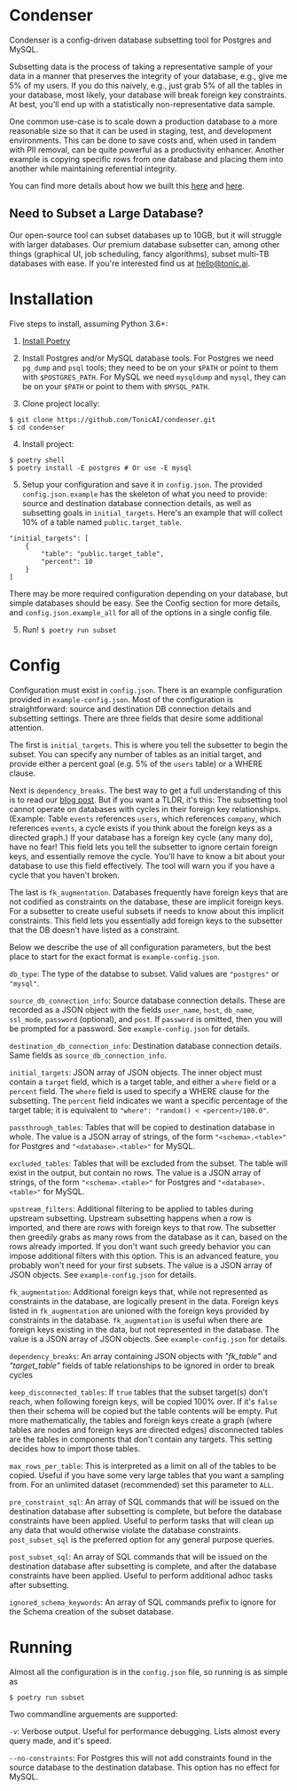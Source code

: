 # Condenser

Condenser is a config-driven database subsetting tool for Postgres and MySQL.

Subsetting data is the process of taking a representative sample of your data in a manner that preserves the integrity of your database, e.g., give me 5% of my users. If you do this naively, e.g., just grab 5% of all the tables in your database, most likely, your database will break foreign key constraints. At best, you’ll end up with a statistically non-representative data sample.

One common use-case is to scale down a production database to a more reasonable size so that it can be used in staging, test, and development environments. This can be done to save costs and, when used in tandem with PII removal, can be quite powerful as a productivity enhancer. Another example is copying specific rows from one database and placing them into another while maintaining referential integrity.

You can find more details about how we built this [here](https://www.tonic.ai/blog/condenser-a-database-subsetting-tool) and [here](https://www.tonic.ai/blog/condenser-v2/).

## Need to Subset a Large Database?

Our open-source tool can subset databases up to 10GB, but it will struggle with larger databases. Our premium database subsetter can, among other things (graphical UI, job scheduling, fancy algorithms), subset multi-TB databases with ease. If you're interested find us at [hello@tonic.ai](mailto:hello@tonic.ai).

# Installation

Five steps to install, assuming Python 3.6+:

1. [Install Poetry](https://python-poetry.org/docs/#installation)

2. Install Postgres and/or MySQL database tools. For Postgres we need `pg_dump` and `psql` tools; they need to be on your `$PATH` or point to them with `$POSTGRES_PATH`. For MySQL we need `mysqldump` and `mysql`, they can be on your `$PATH` or point to them with `$MYSQL_PATH`.

3. Clone project locally:
```
$ git clone https://github.com/TonicAI/condenser.git
$ cd condenser
```

4. Install project:
```
$ poetry shell
$ poetry install -E postgres # Or use -E mysql
```

5. Setup your configuration and save it in `config.json`. The provided `config.json.example` has the skeleton of what you need to provide: source and destination database connection details, as well as subsetting goals in `initial_targets`. Here's an example that will collect 10% of a table named `public.target_table`.
```
"initial_targets": [
    {
        "table": "public.target_table",
        "percent": 10
    }
]
```
There may be more required configuration depending on your database, but simple databases should be easy. See the Config section for more details, and `config.json.example_all` for all of the options in a single config file.

5. Run! `$ poetry run subset`

# Config

Configuration must exist in `config.json`. There is an example configuration provided in `example-config.json`. Most of the configuration is straightforward: source and destination DB connection details and subsetting settings. There are three fields that desire some additional attention.

The first is `initial_targets`. This is where you tell the subsetter to begin the subset. You can specify any number of tables as an initial target, and provide either a percent goal (e.g. 5% of the `users` table) or a WHERE clause.

Next is `dependency_breaks`. The best way to get a full understanding of this is to read our [blog post](https://www.tonic.ai/blog/condenser-a-database-subsetting-tool). But if you want a TLDR, it's this: The subsetting tool cannot operate on databases with cycles in their foreign key relationships. (Example: Table `events` references `users`, which references `company`, which references `events`, a cycle exists if you think about the foreign keys as a directed graph.) If your database has a foreign key cycle (any many do), have no fear! This field lets you tell the subsetter to ignore certain foreign keys, and essentially remove the cycle. You'll have to know a bit about your database to use this field effectively. The tool will warn you if you have a cycle that you haven't broken.

The last is `fk_augmentation`. Databases frequently have foreign keys that are not codified as constraints on the database, these are implicit foreign keys. For a subsetter to create useful subsets if needs to know about this implicit constraints. This field lets you essentially add foreign keys to the subsetter that the DB doesn't have listed as a constraint.

Below we describe the use of all configuration parameters, but the best place to start for the exact format is `example-config.json`.

`db_type`: The type of the databse to subset. Valid values are `"postgres"` or `"mysql"`.

`source_db_connection_info`: Source database connection details. These are recorded as a JSON object with the fields `user_name`, `host`, `db_name`, `ssl_mode`, `password` (optional), and `post`. If `password` is omitted, then you will be prompted for a password. See `example-config.json` for details.

`destination_db_connection_info`: Destination database connection details. Same fields as `source_db_connection_info`.

`initial_targets`: JSON array of JSON objects. The inner object must contain a `target` field, which is a target table, and either a `where` field or a `percent` field. The `where` field is used to specify a WHERE clause for the subsetting. The `percent` field indicates we want a specific percentage of the target table; it is equivalent to `"where": "random() < <percent>/100.0"`.

`passthrough_tables`: Tables that will be copied to destination database in whole. The value is a JSON array of strings, of the form `"<schema>.<table>"` for Postgres and `"<database>.<table>"` for MySQL.

`excluded_tables`: Tables that will be excluded from the subset. The table will exist in the output, but contain no rows. The value is a JSON array of strings, of the form `"<schema>.<table>"` for Postgres and `"<database>.<table>"` for MySQL.

`upstream_filters`: Additional filtering to be applied to tables during upstream subsetting. Upstream subsetting happens when a row is imported, and there are rows with foreign keys to that row. The subsetter then greedily grabs as many rows from the database as it can, based on the rows already imported. If you don't want such greedy behavior you can impose additional filters with this option. This is an advanced feature, you probably won't need for your first subsets. The value is a JSON array of JSON objects. See `example-config.json` for details.

`fk_augmentation`: Additional foreign keys that, while not represented as constraints in the database, are logically present in the data. Foreign keys listed in `fk_augmentation` are unioned with the foreign keys provided by constraints in the database. `fk_augmentation` is useful when there are foreign keys existing in the data, but not represented in the database. The value is a JSON array of JSON objects. See `example-config.json` for details.

`dependency_breaks`: An array containing JSON objects with *"fk_table"* and *"target_table"* fields of table relationships to be ignored in order to break cycles

`keep_disconnected_tables`: If `true` tables that the subset target(s) don't reach, when following foreign keys, will be copied 100% over. If it's `false` then their schema will be copied but the table contents will be empty. Put more mathematically, the tables and foreign keys create a graph (where tables are nodes and foreign keys are directed edges) disconnected tables are the tables in components that don't contain any targets. This setting decides how to import those tables.

`max_rows_per_table`: This is interpreted as a limit on all of the tables to be copied. Useful if you have some very large tables that you want a sampling from. For an unlimited dataset (recommended) set this parameter to `ALL`.

`pre_constraint_sql`: An array of SQL commands that will be issued on the destination database after subsetting is complete, but before the database constraints have been applied. Useful to perform tasks that will clean up any data that would otherwise violate the database constraints. `post_subset_sql` is the preferred option for any general purpose queries.

`post_subset_sql`: An array of SQL commands that will be issued on the destination database after subsetting is complete, and after the database constraints have been applied. Useful to perform additional adhoc tasks after subsetting.

`ignored_schema_keywords`: An array of SQL commands prefix to ignore for the Schema creation of the subset database.

# Running

Almost all the configuration is in the `config.json` file, so running is as simple as

```
$ poetry run subset
```

Two commandline arguements are supported:

`-v`: Verbose output. Useful for performance debugging. Lists almost every query made, and it's speed.

`--no-constraints`: For Postgres this will not add constraints found in the source database to the destination database. This option has no effect for MySQL.
